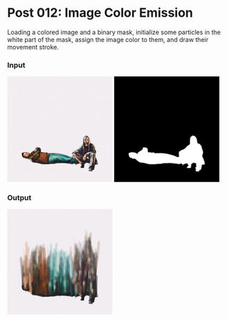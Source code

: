 # Post 012: Image Color Emission

Loading a colored image and a binary mask, initialize some particles in the white part of the mask,
assign the image color to them, and draw their movement stroke.

### Input
<img src="doc/background.jpg" width="48%"> <img src="doc/mask.jpg" width="48%">

### Output
<img src="doc/output.png" width="48%">

